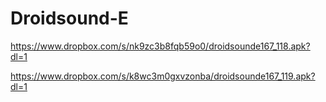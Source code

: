 Droidsound-E 
============
https://www.dropbox.com/s/nk9zc3b8fqb59o0/droidsounde167_118.apk?dl=1

https://www.dropbox.com/s/k8wc3m0gxvzonba/droidsounde167_119.apk?dl=1
